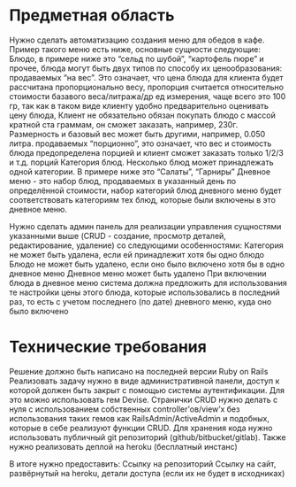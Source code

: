 # Предметная область
Нужно сделать автоматизацию создания меню для обедов в кафе. Пример такого меню есть ниже, основные сущности следующие: Блюдо, в примере ниже это “сельд по шубой”, “картофель пюре” и прочее, блюда могут быть двух типов по способу их ценообразования: продаваемых “на вес”. Это означает, что цена блюда для клиента будет рассчитана пропорционально весу, пропорция считается относительно стоимости базавого веса/литража/др ед измерения, чаще всего это 100 гр, так как в таком виде клиенту удобно предварительно оценивать цену блюда, Клиент не обязательно обязан покупать блюдо с массой кратной ста граммам, он сможет заказать, например, 230г. Размерность и базовый вес может быть другими, например, 0.050 литра. продаваемых “порционно”, это означает, что вес и стоимость блюда предопределена порцией и клиент сможет заказать только 1/2/3 и т.д. порций Категория блюд. Несколько блюд может принадлежать одной категории. В примере ниже это “Салаты”, “Гарниры” Дневное меню - это набор блюд, продаваемых в указанный день по определённой стоимости, набор категорий блюд дневного меню будет соответствовать категориям тех блюд, которые были включены в это дневное меню.

Нужно сделать админ панель для реализации управления сущностями указанными выше (CRUD - создание, просмотр деталей, редактирование, удаление) со следующими особенностями: Категория не может быть удалена, если ей принадлежит хотя бы одно блюдо Блюдо не может быть удалено, если оно было включено хотя бы в одно дневное меню Дневное меню может быть удалено При включении блюда в дневное меню система должна предложить для использования те настройки цены этого блюда, которые использовались в последний раз, то есть с учетом последнего (по дате) дневного меню, куда оно было включено

# Технические требования
Решение должно быть написано на последней версии Ruby on Rails Реализовать задачу нужно в виде административной панели, доступ к которой должен быть закрыт с помощью системы аутентификации. Для это можно использовать гем Devise. Странички CRUD нужно делать с нуля с использованием собственных controller’ов/view’х без использования таких гемов как RailsAdmin/ActiveAdmin и подобных, которые в себе реализуют функции CRUD. Для хранения кода нужно использовать публичный git репозиторий (github/bitbucket/gitlab). Также нужно реализовать деплой на heroku (бесплатный инстанс)

В итоге нужно предоставить: Ссылку на репозиторий Ссылку на сайт, развёрнутый на heroku, детали доступа (если их не будет в исходниках)